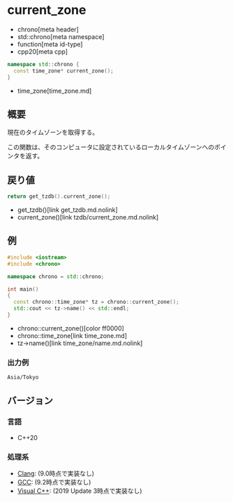 # current_zone
* chrono[meta header]
* std::chrono[meta namespace]
* function[meta id-type]
* cpp20[meta cpp]

```cpp
namespace std::chrono {
  const time_zone* current_zone();
}
```
* time_zone[time_zone.md]

## 概要
現在のタイムゾーンを取得する。

この関数は、そのコンピュータに設定されているローカルタイムゾーンへのポインタを返す。


## 戻り値
```cpp
return get_tzdb().current_zone();
```
* get_tzdb()[link get_tzdb.md.nolink]
* current_zone()[link tzdb/current_zone.md.nolink]


## 例
```cpp example
#include <iostream>
#include <chrono>

namespace chrono = std::chrono;

int main()
{
  const chrono::time_zone* tz = chrono::current_zone();
  std::cout << tz->name() << std::endl;
}
```
* chrono::current_zone()[color ff0000]
* chrono::time_zone[link time_zone.md]
* tz->name()[link time_zone/name.md.nolink]

### 出力例
```
Asia/Tokyo
```

## バージョン
### 言語
- C++20

### 処理系
- [Clang](/implementation.md#clang): (9.0時点で実装なし)
- [GCC](/implementation.md#gcc): (9.2時点で実装なし)
- [Visual C++](/implementation.md#visual_cpp): (2019 Update 3時点で実装なし)

